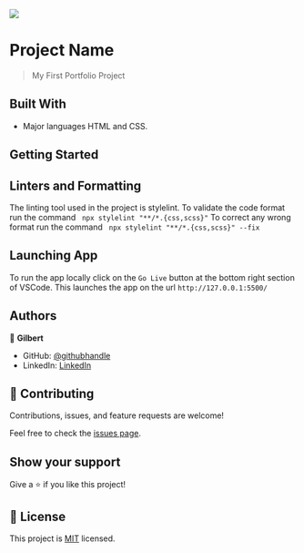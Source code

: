 ![](https://img.shields.io/badge/Microverse-blueviolet)

# Project Name

> My First Portfolio Project


## Built With

- Major languages HTML and CSS.
## Getting Started

## Linters and Formatting 
The linting tool used in the project is stylelint. 
To validate the code format run the command `` npx stylelint "**/*.{css,scss}"``
To correct any wrong format run the command `` npx stylelint "**/*.{css,scss}" --fix``

## Launching App
To  run the app locally click on the ``Go Live`` button at the bottom right section of VSCode. 
This launches the app on the url `http://127.0.0.1:5500/`

## Authors

👤 **Gilbert**
- GitHub: [@githubhandle](https://github.com/OpondoG)
- LinkedIn: [LinkedIn](https://www.linkedin.com/in/gilbert-okonjo-2081331b9/)

## 🤝 Contributing

Contributions, issues, and feature requests are welcome!

Feel free to check the [issues page](../../issues/).

## Show your support

Give a ⭐️ if you like this project!

## 📝 License

This project is [MIT](./MIT.md) licensed.